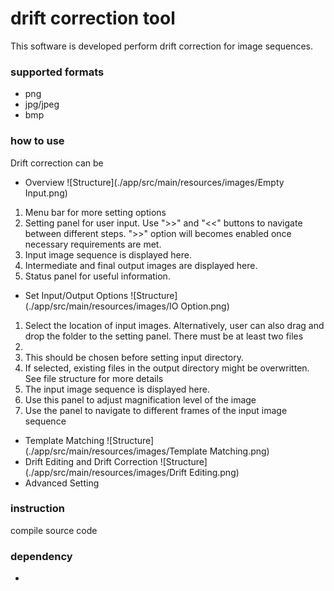 # drift correction tool

This software is developed perform drift correction for image sequences. 

### supported formats
* png
* jpg/jpeg
* bmp

### how to use
Drift correction can be 
* Overview
![Structure](./app/src/main/resources/images/Empty Input.png)
1. Menu bar for more setting options
2. Setting panel for user input. Use ">>" and "<<" buttons to navigate between different steps. ">>" option will becomes enabled once necessary requirements are met.
3. Input image sequence is displayed here.
4. Intermediate and final output images are displayed here.
5. Status panel for useful information.

* Set Input/Output Options
![Structure](./app/src/main/resources/images/IO Option.png)
1. Select the location of input images. Alternatively, user can also drag and drop the folder to the setting panel. There must be at least two files
2. 
3. This should be chosen before setting input directory.
4. If selected, existing files in the output directory might be overwritten. See file structure for more details
5. The input image sequence is displayed here.
6. Use this panel to adjust magnification level of the image
7. Use the panel to navigate to different frames of the input image sequence
* Template Matching
![Structure](./app/src/main/resources/images/Template Matching.png)
* Drift Editing and Drift Correction
![Structure](./app/src/main/resources/images/Drift Editing.png)
* Advanced Setting


### instruction
compile source code


### dependency
* 